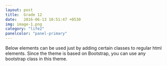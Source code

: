 ```yaml
---
layout: post
title:  Grade 12
date:   2016-06-13 10:51:47 +0530
img: image-1.png
category: "life2"
panelcolor: "panel-primary"
---
```


Below elements can be used just by adding certain classes to regular html elements. Since the theme is based on Bootstrap, you can use any bootstrap class in this theme.
